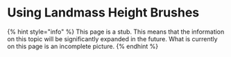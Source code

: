 # Using Landmass Height Brushes

{% hint style="info" %}
This page is a stub. This means that the information on this topic will be significantly expanded in the future. What is currently on this page is an incomplete picture.
{% endhint %}
